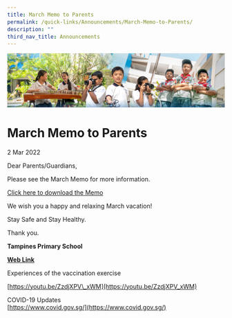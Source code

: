 ```yaml
---
title: March Memo to Parents
permalink: /quick-links/Announcements/March-Memo-to-Parents/
description: ""
third_nav_title: Announcements
---
```

![](/images/AboutUs.jpg)


March Memo to Parents
=====================

2 Mar 2022  

  

Dear Parents/Guardians,

  

Please see the March Memo for more information.

  

[Click here to download the Memo](https://tampinespri.moe.edu.sg/for-parents/letters-to-parents-2022)

  

We wish you a happy and relaxing March vacation!

  

Stay Safe and Stay Healthy.

  

Thank you.

  

<b>Tampines Primary School</b>

  

<u><b>Web Link</b></u>


Experiences of the vaccination exercise

[https://youtu.be/ZzdjXPV\_xWM](https://youtu.be/ZzdjXPV_xWM)

COVID-19 Updates  
[https://www.covid.gov.sg/](https://www.covid.gov.sg/)